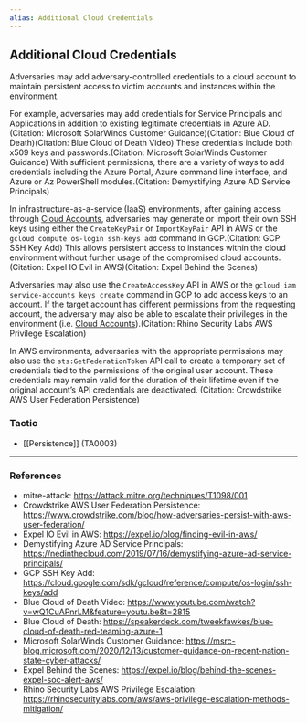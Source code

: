 ```yaml
---
alias: Additional Cloud Credentials
---
```


## Additional Cloud Credentials

Adversaries may add adversary-controlled credentials to a cloud account to maintain persistent access to victim accounts and instances within the environment.

For example, adversaries may add credentials for Service Principals and Applications in addition to existing legitimate credentials in Azure AD.(Citation: Microsoft SolarWinds Customer Guidance)(Citation: Blue Cloud of Death)(Citation: Blue Cloud of Death Video) These credentials include both x509 keys and passwords.(Citation: Microsoft SolarWinds Customer Guidance) With sufficient permissions, there are a variety of ways to add credentials including the Azure Portal, Azure command line interface, and Azure or Az PowerShell modules.(Citation: Demystifying Azure AD Service Principals)

In infrastructure-as-a-service (IaaS) environments, after gaining access through [Cloud Accounts](https://attack.mitre.org/techniques/T1078/004), adversaries may generate or import their own SSH keys using either the <code>CreateKeyPair</code> or <code>ImportKeyPair</code> API in AWS or the <code>gcloud compute os-login ssh-keys add</code> command in GCP.(Citation: GCP SSH Key Add) This allows persistent access to instances within the cloud environment without further usage of the compromised cloud accounts.(Citation: Expel IO Evil in AWS)(Citation: Expel Behind the Scenes)

Adversaries may also use the <code>CreateAccessKey</code> API in AWS or the <code>gcloud iam service-accounts keys create</code> command in GCP to add access keys to an account. If the target account has different permissions from the requesting account, the adversary may also be able to escalate their privileges in the environment (i.e. [Cloud Accounts](https://attack.mitre.org/techniques/T1078/004)).(Citation: Rhino Security Labs AWS Privilege Escalation)

In AWS environments, adversaries with the appropriate permissions may also use the `sts:GetFederationToken` API call to create a temporary set of credentials tied to the permissions of the original user account. These credentials may remain valid for the duration of their lifetime even if the original account’s API credentials are deactivated.
(Citation: Crowdstrike AWS User Federation Persistence)


### Tactic

- [[Persistence]] (TA0003)


---
### References

- mitre-attack: https://attack.mitre.org/techniques/T1098/001
- Crowdstrike AWS User Federation Persistence: https://www.crowdstrike.com/blog/how-adversaries-persist-with-aws-user-federation/
- Expel IO Evil in AWS: https://expel.io/blog/finding-evil-in-aws/
- Demystifying Azure AD Service Principals: https://nedinthecloud.com/2019/07/16/demystifying-azure-ad-service-principals/
- GCP SSH Key Add: https://cloud.google.com/sdk/gcloud/reference/compute/os-login/ssh-keys/add
- Blue Cloud of Death Video: https://www.youtube.com/watch?v=wQ1CuAPnrLM&feature=youtu.be&t=2815
- Blue Cloud of Death: https://speakerdeck.com/tweekfawkes/blue-cloud-of-death-red-teaming-azure-1
- Microsoft SolarWinds Customer Guidance: https://msrc-blog.microsoft.com/2020/12/13/customer-guidance-on-recent-nation-state-cyber-attacks/
- Expel Behind the Scenes: https://expel.io/blog/behind-the-scenes-expel-soc-alert-aws/
- Rhino Security Labs AWS Privilege Escalation: https://rhinosecuritylabs.com/aws/aws-privilege-escalation-methods-mitigation/
